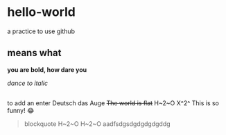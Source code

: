 # hello-world
a practice to use github
## means what
**you are bold, how dare you**


*dance to italic*
##
to add an enter
Deutsch das Auge
~~The world is flat~~
H~2~O
X^2^
This is so funny! :joy:
> blockquote
H~2~O
> H~2~O
> aadfsdgsdgdgdgdgddg
